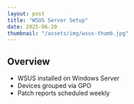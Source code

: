 ```yaml
---
layout: post
title: "WSUS Server Setup"
date: 2025-06-20
thumbnail: "/assets/img/wsus-thumb.jpg"
---
```


## Overview
- WSUS installed on Windows Server
- Devices grouped via GPO
- Patch reports scheduled weekly
